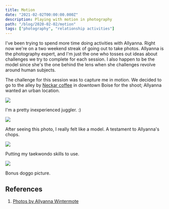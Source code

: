 ```yaml
---
title: Motion
date: "2021-02-02T00:00:00.000Z"
description: Playing with motion in photography
path: "/blog/2020-02-02/motion"
tags: ["photography", "relationship activities"]
---
```


I've been trying to spend more time doing activities with Allyanna. Right now
we're on a two weekend streak of going out to take photos. Allyanna is the photography expert,
and I'm just the one who tosses out ideas about challenges we try to complete for each session. 
I also happen to be the model since she's the one behind the lens when she challenges revolve around human subjects.

The challenge for this session was to capture me in motion. We decided to go to the alley by 
[Neckar coffee](https://neckarcoffee.com/) in downtown Boise for the shoot; Allyanna wanted an urban location.

![](./neckar-3.jpg)

I'm a pretty inexperienced juggler. :)

![](./neckar-4.jpg)

After seeing this photo, I really felt like a model. A testament to Allyanna's chops.

![](./neckar-8.jpg)

Putting my taekwondo skills to use.

![](./neckar-7.jpg)

Bonus doggo picture.

## References

1. [Photos by Allyanna Wintermote](https://www.instagram.com/aw.click/)
